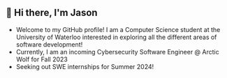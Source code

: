 ## 👋 Hi there, I'm Jason

- Welcome to my GitHub profile! I am a Computer Science student at the University of Waterloo interested in exploring all the different areas of software development!
- Currently, I am an incoming Cybersecurity Software Engineer @ Arctic Wolf for Fall 2023
- Seeking out SWE internships for Summer 2024!

